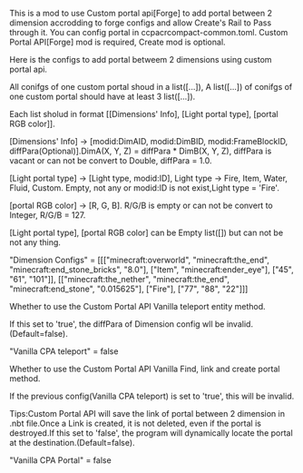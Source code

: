 This is a mod to use Custom portal api[Forge] to add portal between 2 dimension accrodding to forge configs and allow Create's Rail to Pass through it.
You can config portal in ccpacrcompact-common.toml.
Custom Portal API[Forge] mod is required, Create mod is optional.

Here is the configs to add portal betweem 2 dimensions using custom portal api.

All conifgs of one custom portal  shoud in a list([...]), A list([...]) of conifgs of one custom portal should have at least 3 list([...]).

Each list sholud in format [[Dimensions' Info], [Light portal type], [portal RGB color]].

[Dimensions' Info] -> [modid:DimAID, modid:DimBID, modid:FrameBlockID, diffPara(Optional)].DimA(X, Y, Z) = diffPara * DimB(X, Y, Z), diffPara is vacant or can not be convert to Double, diffPara = 1.0.

[Light portal type] -> [Light type, modid:ID], Light type -> Fire, Item, Water, Fluid, Custom. Empty, not any or modid:ID is not exist,Light type = 'Fire'.

[portal RGB color] -> [R, G, B]. R/G/B is empty or can not be convert to Integer, R/G/B = 127.

[Light portal type], [portal RGB color]  can be Empty list([]) but can not be not any thing.

"Dimension Configs" = [[["minecraft:overworld", "minecraft:the_end", "minecraft:end_stone_bricks", "8.0"], ["Item", "minecraft:ender_eye"], ["45", "61", "101"]], 
                       [["minecraft:the_nether", "minecraft:the_end", "minecraft:end_stone", "0.015625"], ["Fire"], ["77", "88", "22"]]]
                       
Whether to use the Custom Portal API Vanilla teleport entity method.

If this set to 'true', the diffPara of Dimension config wll be invalid.(Default=false).


"Vanilla CPA teleport" = false

Whether to use the Custom Portal API Vanilla Find, link and create portal method.

If the previous config(Vanilla CPA teleport) is set to 'true', this will be invalid.

Tips:Custom Portal API will save the link of portal between 2 dimension in .nbt file.Once a Link is created, it is not deleted, even if the portal is destroyed.If this set to 'false', the program will dynamically locate the portal at the destination.(Default=false).

"Vanilla CPA Portal" = false
